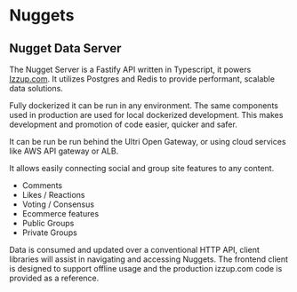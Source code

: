 # Nuggets

## Nugget Data Server

The Nugget Server is a Fastify API written in Typescript, it powers [Izzup.com](https://www.izzup.com). It utilizes Postgres and Redis to provide performant, scalable data solutions. 

Fully dockerized it can be run in any environment. The same components used in production are used for local dockerized development. This makes development and promotion of code easier, quicker and safer.

It can be run be run behind the Ultri Open Gateway, or using cloud services like AWS API gateway or ALB.

It allows easily connecting social and group site features to any content.

* Comments
* Likes / Reactions
* Voting / Consensus
* Ecommerce features
* Public Groups
* Private Groups

Data is consumed and updated over a conventional HTTP API, client libraries will assist in navigating and accessing Nuggets. The frontend client is designed to support offline usage and the production izzup.com code is provided as a reference.

